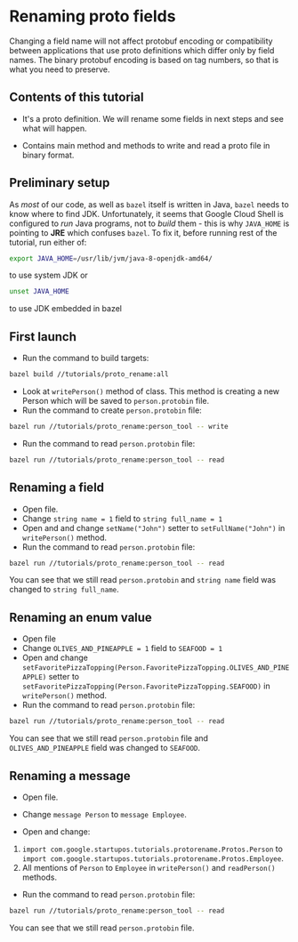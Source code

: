 # Renaming proto fields

Changing a field name will not affect protobuf encoding or 
compatibility between applications that use proto definitions 
which differ only by field names.
The binary protobuf encoding is based on tag numbers, so that 
is what you need to preserve.
 
## Contents of this tutorial  
- <walkthrough-editor-open-file 
  	    filePath="startup-os/tutorials/proto_rename/person.proto" 
  	    text="person.proto">
      </walkthrough-editor-open-file> 
It's a proto definition. 
We will rename some fields in next steps and see what will happen.

- <walkthrough-editor-open-file 
  	    filePath="startup-os/tutorials/proto_rename/PersonTool.java" 
  	    text="PersonTool.java">
      </walkthrough-editor-open-file> 
Contains main method and methods to write and read a proto file in binary format.


## Preliminary setup
As _most_ of our code, as well as `bazel` itself is written in Java, `bazel` needs
to know where to find JDK. Unfortunately, it seems that Google Cloud Shell is configured to
*run* Java programs, not to _build_ them - this is why `JAVA_HOME` is pointing to **JRE**
which confuses `bazel`. To fix it, before running rest of the tutorial, run either of:
```bash
export JAVA_HOME=/usr/lib/jvm/java-8-openjdk-amd64/
```
to use system JDK or
```bash
unset JAVA_HOME
```
to use JDK embedded in bazel

## First launch
- Run the command to build targets:
```bash
bazel build //tutorials/proto_rename:all
```
- Look at `writePerson()` method of <walkthrough-editor-open-file 
                                    	    filePath="startup-os/tutorials/proto_rename/PersonTool.java" 
                                    	    text="PersonTool.java">
                                        </walkthrough-editor-open-file> class. 
This method is creating a new Person which will be saved to `person.protobin` file.
- Run the command to create `person.protobin` file:
```bash
bazel run //tutorials/proto_rename:person_tool -- write
```
- Run the command to read `person.protobin` file:
```bash
bazel run //tutorials/proto_rename:person_tool -- read
```

## Renaming a field
- Open <walkthrough-editor-open-file 
       	    filePath="startup-os/tutorials/proto_rename/person.proto" 
       	    text="person.proto">
           </walkthrough-editor-open-file> file.
- Change `string name = 1` field to `string full_name = 1`
- Open <walkthrough-editor-open-file 
       	    filePath="startup-os/tutorials/proto_rename/PersonTool.java" 
       	    text="PersonTool.java">
           </walkthrough-editor-open-file> and and change 
`setName("John")` setter to `setFullName("John")` in `writePerson()` method.
- Run the command to read `person.protobin` file:
```bash
bazel run //tutorials/proto_rename:person_tool -- read
```
You can see that we still read `person.protobin` and `string name` field 
was changed to `string full_name`.

## Renaming an enum value
- Open <walkthrough-editor-open-file 
       	    filePath="startup-os/tutorials/proto_rename/person.proto" 
       	    text="person.proto">
           </walkthrough-editor-open-file> file
- Change `OLIVES_AND_PINEAPPLE = 1` field to `SEAFOOD = 1`
- Open <walkthrough-editor-open-file 
       	    filePath="startup-os/tutorials/proto_rename/PersonTool.java" 
       	    text="PersonTool.java">
           </walkthrough-editor-open-file> and change 
`setFavoritePizzaTopping(Person.FavoritePizzaTopping.OLIVES_AND_PINEAPPLE)` 
setter to 
`setFavoritePizzaTopping(Person.FavoritePizzaTopping.SEAFOOD)` 
in `writePerson()` method.
- Run the command to read `person.protobin` file:
```bash
bazel run //tutorials/proto_rename:person_tool -- read
```
You can see that we still read `person.protobin` file 
and `OLIVES_AND_PINEAPPLE` field was changed to `SEAFOOD`.
 
## Renaming a message
- Open <walkthrough-editor-open-file 
       	    filePath="startup-os/tutorials/proto_rename/person.proto" 
       	    text="person.proto">
           </walkthrough-editor-open-file> file.

- Change `message Person` to `message Employee`.
- Open <walkthrough-editor-open-file 
       	    filePath="startup-os/tutorials/proto_rename/PersonTool.java" 
       	    text="PersonTool.java">
           </walkthrough-editor-open-file> and change:
1) `import com.google.startupos.tutorials.protorename.Protos.Person` 
to `import com.google.startupos.tutorials.protorename.Protos.Employee`.
2) All mentions of `Person` to `Employee` in `writePerson()` 
and `readPerson()` methods.
- Run the command to read `person.protobin` file:
```bash
bazel run //tutorials/proto_rename:person_tool -- read
```
You can see that we still read `person.protobin` file.